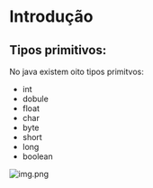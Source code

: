 # Introdução
## Tipos primitivos:

No java existem oito tipos primitvos:
- int
- dobule
- float
- char
- byte
- short
- long
- boolean

![img.png](img.png)

